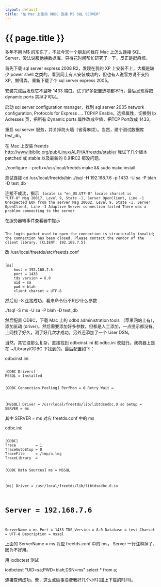 ```yaml
---
layout: default
title: "在 Mac 上使用 ODBC 连接 MS SQL SERVER"
---
```


# {{ page.title }}

多年不用 M$ 的东东了，不过今天一个朋友问我在 Mac 上怎么连接 SQL Server，没法说服他换数据库，只得花时间帮忙研究了一下。反正是挺麻烦。

首先下载 sql server express 2008 R2，发现在我的 XP 上安装不上，大概是缺少 power shell 之类的。看到网上有人安装成功的，但也有人说官方说不支持 XP，懒得弄，重新下载了个 sql server express 2005。

安装完成后发现它不监听 1433 端口。试了好多配置选项都不行，最后发现得把 dynamic ports 禁掉才可以。

启动 sql server configuration manager，找到 sql server 2005 network configuration, Protocols for Express .... TCP/IP Enable，选择属性，切换到 Ip Adresses 页，把所有 Dynamic ports 属性改成空值，把TCP Port改成 1433。

重启 sql server 服务，并关掉防火墙（省得麻烦）。当然，建个测试数据库 test_db。

在 Mac 上安装 freetds <http://www.ibiblio.org/pub/Linux/ALPHA/freetds/stable/> 我试了几个版本 patched 或 stable 以及最新的 0.91RC2 都没问题。

  ./configure --prefix=/usr/local/freetds
  make && sudo make install

测试连接
  cd /usr/local/freetds/bin
  ./tsql -H 192.168.7.6 -p 1433 -U sa -P blah -D test_db

连接不成功，揭示
<code>
 locale is "en_US.UTF-8"
locale charset is "UTF-8"
Msg 20017, Level 9, State -1, Server OpenClient, Line -1
Unexpected EOF from the server
Msg 20002, Level 9, State -1, Server OpenClient, Line -1
Adaptive Server connection failed
There was a problem connecting to the server
</code>

在服务器端事件查看器中提示

<code>
The login packet used to open the connection is structurally invalid; the connection has been closed. Please contact the vendor of the client library. [CLIENT: 192.168.7.5]
</code>

改 /usr/local/freetds/etc/freetds.conf

<code>
[ms]
	host = 192.168.7.6
	port = 1433
	tds version = 8.0
	uid = sa
	pwd = blah
	client charset = UTF-8
</code>

然后用 -S 连接成功，看来命令行不知少什么参数

  ./tsql -S ms -U sa -P blah -D test_db

然后配置 ODBC，下载 Mac 上的 odbd administration tools （苹果网站上有），添加驱动 (driver)。然后需要添加好多参数，但都是人工添加，一点提示都没有。上网找了好久，测了好几次才成功。另外还添加了一个 User DSN。

当然，其它没那么复杂，直接找到 odbcinst.ini 和 odbc.ini 改就行。我机器上是在 ~/Library/ODBC 下找到的。最后配置如下：

odbcinst.ini:

<code>
[ODBC Drivers]
MSSQL = Installed

[ODBC Connection Pooling]
PerfMon    = 0
Retry Wait = 

[MSSQL]
Driver = /usr/local/freetds/lib/libtdsodbc.0.so
Setup  = 
SERVER = ms
</code>

其中 SERVER = ms 对应 freetds.conf 中的 ms


odbc.ini:

<code>
[ODBC]
Trace         = 1
TraceAutoStop = 0
TraceFile     = /tmp/a.log
TraceLibrary  = 

[ODBC Data Sources]
ms = MSSQL

[ms]
Driver      = /usr/local/freetds/lib/libtdsodbc.0.so
# Server      = 192.168.7.6
ServerName  = ms
Port        = 1433
TDS_Version = 8.0
Database    = test
Charset     = UTF-8
Description = mssql
</code>

上面的 ServerName = ms 对应 freetds.conf 中的 ms， Server 一行注释掉了，因为不好用。

用 iodbctest 测试

  iodbctest "UID=sa;PWD=blah;DSN=ms"
  select * from a;

连接查询成功。晕，这么点破事浪费我好几个小时(加上下载的时间)。
